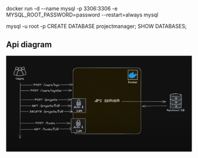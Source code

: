 docker run -d --name mysql -p 3306:3306 -e MYSQL_ROOT_PASSWORD=password --restart=always mysql

mysql -u root -p
CREATE DATABASE projectmanager;
SHOW DATABASES;

## Api diagram

![alt text](https://github.com/iuliancarnaru/go-api-mysql/blob/main/assets/Screenshot%202024-03-01%20101244.png "schema")

